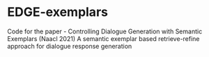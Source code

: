 # EDGE-exemplars
Code for the paper - Controlling Dialogue Generation with Semantic Exemplars (Naacl 2021) A semantic exemplar based retrieve-refine approach for dialogue response generation
